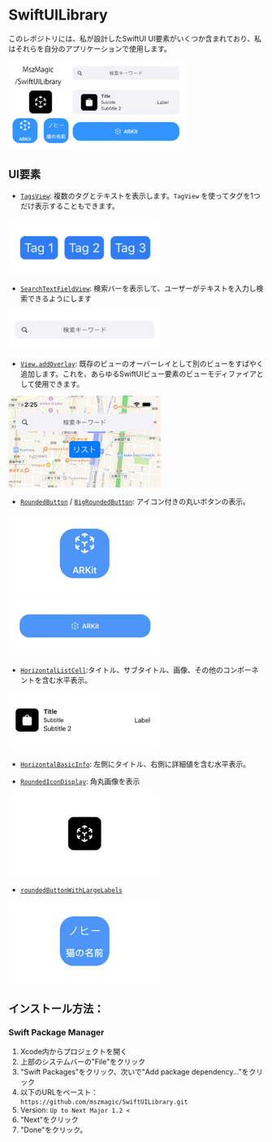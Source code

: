 # SwiftUILibrary

このレポジトリには、私が設計したSwiftUI UI要素がいくつか含まれており、私はそれらを自分のアプリケーションで使用します。

<img width="350" alt="image" src="/social-image.png">

## UI要素

- [`TagsView`](/Sources/SwiftUILibrary/TagsView.swift): 複数のタグとテキストを表示します。`TagView` を使ってタグを1つだけ表示することもできます。

<img width="300" alt="image" src="https://raw.githubusercontent.com/mszmagic/SwiftUILibrary/master/Images/TagsView.png">

- [`SearchTextFieldView`](/Sources/SwiftUILibrary/SearchTextFieldView.swift): 検索バーを表示して、ユーザーがテキストを入力し検索できるようにします

<img width="300" alt="image" src="https://raw.githubusercontent.com/mszmagic/SwiftUILibrary/master/Images/SearchTextFieldView.png">

- [`View.addOverlay`](/Sources/SwiftUILibrary/SwiftUIAddOverlay.swift): 既存のビューのオーバーレイとして別のビューをすばやく追加します。これを、あらゆるSwiftUIビュー要素のビューモディファイアとして使用できます。

<img width="300" alt="image" src="https://raw.githubusercontent.com/mszmagic/SwiftUILibrary/master/Images/overlayExample.jpg">

- [`RoundedButton`](/Sources/SwiftUILibrary/roundedButton.swift) /  [`BigRoundedButton`](/Sources/SwiftUILibrary/BigRoundedButton.swift): アイコン付きの丸いボタンの表示。

<img width="300" alt="image" src="https://raw.githubusercontent.com/mszmagic/SwiftUILibrary/master/Images/roundedButton.png">

<img width="300" alt="image" src="https://raw.githubusercontent.com/mszmagic/SwiftUILibrary/master/Images/BigRoundedButton.png">

- [`HorizontalListCell`](/Sources/SwiftUILibrary/HorizontalListCell.swift): ​タイトル、サブタイトル、画像、その他のコンポーネントを含む水平表示。

<img width="300" alt="image" src="https://raw.githubusercontent.com/mszmagic/SwiftUILibrary/master/Images/HorizontalListCell.png">

- [`HorizontalBasicInfo`](/Sources/SwiftUILibrary/HorizontalBasicInfo.swift): 左側にタイトル、右側に詳細値を含む水平表示。

- [`RoundedIconDisplay`](/Sources/SwiftUILibrary/RoundedIconDisplay.swift): 角丸画像を表示

<img width="300" alt="image" src="https://raw.githubusercontent.com/mszmagic/SwiftUILibrary/master/Images/RoundedIconDisplay.png">

- [`roundedButtonWithLargeLabels`](/Sources/SwiftUILibrary/roundedButtonWithLargeLabels.swift)

<img width="300" alt="image" src="https://raw.githubusercontent.com/mszmagic/SwiftUILibrary/master/Images/roundedButtonWithLargeLabels.png">

## インストール方法：

### Swift Package Manager

1. Xcode内からプロジェクトを開く
2. 上部のシステムバーの"File"をクリック
3. "Swift Packages"をクリック、次いで"Add package dependency…"をクリック
4. 以下のURLをペースト：`https://github.com/mszmagic/SwiftUILibrary.git`
5. Version: `Up to Next Major 1.2 <`
6. "Next"をクリック
7. "Done"をクリック。
